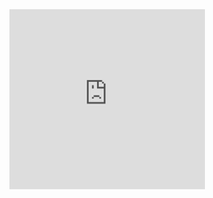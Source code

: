 <iframe width="348" height="320" scrolling="no" frameborder="0" src="http://www.openprocessing.org/sketch/150123/embed/?width=320&height=240&border=true"></iframe>
